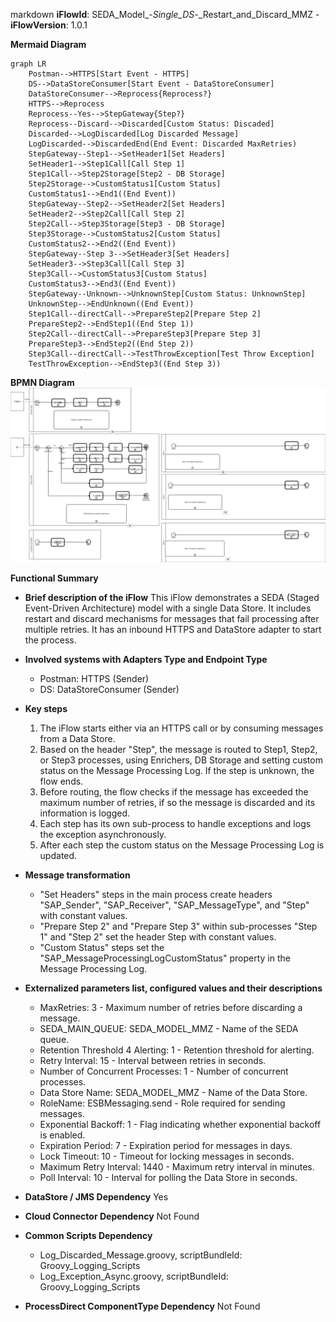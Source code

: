 markdown
**iFlowId**: SEDA_Model_-_Single_DS_-_Restart_and_Discard_MMZ - **iFlowVersion**: 1.0.1

**Mermaid Diagram**
```mermaid
graph LR
    Postman-->HTTPS[Start Event - HTTPS]
    DS-->DataStoreConsumer[Start Event - DataStoreConsumer]
    DataStoreConsumer-->Reprocess{Reprocess?}
    HTTPS-->Reprocess
    Reprocess--Yes-->StepGateway{Step?}
    Reprocess--Discard-->Discarded[Custom Status: Discaded]
    Discarded-->LogDiscarded[Log Discarded Message]
    LogDiscarded-->DiscardedEnd(End Event: Discarded MaxRetries)
    StepGateway--Step1-->SetHeader1[Set Headers]
    SetHeader1-->Step1Call[Call Step 1]
    Step1Call-->Step2Storage[Step2 - DB Storage]
    Step2Storage-->CustomStatus1[Custom Status]
    CustomStatus1-->End1((End Event))
    StepGateway--Step2-->SetHeader2[Set Headers]
    SetHeader2-->Step2Call[Call Step 2]
    Step2Call-->Step3Storage[Step3 - DB Storage]
    Step3Storage-->CustomStatus2[Custom Status]
    CustomStatus2-->End2((End Event))
    StepGateway--Step 3-->SetHeader3[Set Headers]
    SetHeader3-->Step3Call[Call Step 3]
    Step3Call-->CustomStatus3[Custom Status]
    CustomStatus3-->End3((End Event))
    StepGateway--Unknown-->UnknownStep[Custom Status: UnknownStep]
    UnknownStep-->EndUnknown((End Event))
    Step1Call--directCall-->PrepareStep2[Prepare Step 2]
    PrepareStep2-->EndStep1((End Step 1))
    Step2Call--directCall-->PrepareStep3[Prepare Step 3]
    PrepareStep3-->EndStep2((End Step 2))
    Step3Call--directCall-->TestThrowException[Test Throw Exception]
    TestThrowException-->EndStep3((End Step 3))
```
**BPMN Diagram**
![BPMN Diagram](./SEDA_Model_-_Single_DS_-_Restart_and_Discard_MMZ-1.0.1.png "BPMN Diagram")

**Functional Summary**
-   **Brief description of the iFlow**
    This iFlow demonstrates a SEDA (Staged Event-Driven Architecture) model with a single Data Store. It includes restart and discard mechanisms for messages that fail processing after multiple retries. It has an inbound HTTPS and DataStore adapter to start the process.

-   **Involved systems with Adapters Type and Endpoint Type**
    -   Postman: HTTPS (Sender)
    -   DS: DataStoreConsumer (Sender)

-   **Key steps**

    1.  The iFlow starts either via an HTTPS call or by consuming messages from a Data Store.
    2.  Based on the header "Step", the message is routed to Step1, Step2, or Step3 processes, using Enrichers, DB Storage and setting custom status on the Message Processing Log. If the step is unknown, the flow ends.
    3.  Before routing, the flow checks if the message has exceeded the maximum number of retries, if so the message is discarded and its information is logged.
    4.  Each step has its own sub-process to handle exceptions and logs the exception asynchronously.
    5.  After each step the custom status on the Message Processing Log is updated.

-   **Message transformation**

    -   "Set Headers" steps in the main process create headers "SAP_Sender", "SAP_Receiver", "SAP_MessageType", and "Step" with constant values.
    -   "Prepare Step 2" and "Prepare Step 3" within sub-processes "Step 1" and "Step 2" set the header Step with constant values.
    -   "Custom Status" steps set the "SAP_MessageProcessingLogCustomStatus" property in the Message Processing Log.

-   **Externalized parameters list, configured values and their descriptions**

    -   MaxRetries: 3 - Maximum number of retries before discarding a message.
    -   SEDA_MAIN_QUEUE: SEDA_MODEL_MMZ - Name of the SEDA queue.
    -   Retention Threshold 4 Alerting: 1 - Retention threshold for alerting.
    -   Retry Interval: 15 - Interval between retries in seconds.
    -   Number of Concurrent Processes: 1 - Number of concurrent processes.
    -   Data Store Name: SEDA_MODEL_MMZ - Name of the Data Store.
    -   RoleName: ESBMessaging.send - Role required for sending messages.
    -   Exponential Backoff: 1 - Flag indicating whether exponential backoff is enabled.
    -   Expiration Period: 7 - Expiration period for messages in days.
    -   Lock Timeout: 10 - Timeout for locking messages in seconds.
    -   Maximum Retry Interval: 1440 - Maximum retry interval in minutes.
    -   Poll Interval: 10 - Interval for polling the Data Store in seconds.

-   **DataStore / JMS Dependency**
    Yes

-   **Cloud Connector Dependency**
    Not Found

-   **Common Scripts Dependency**
    -   Log_Discarded_Message.groovy, scriptBundleId: Groovy_Logging_Scripts
    -   Log_Exception_Async.groovy, scriptBundleId: Groovy_Logging_Scripts

-   **ProcessDirect ComponentType Dependency**
    Not Found
